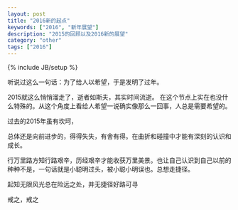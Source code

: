 ```yaml
---
layout: post
title: "2016新的起点"
keywords: ["2016", "新年展望"]
description: "2015的回顾以及2016新的展望"
category: "other"
tags: ["2016"]
---
```

{% include JB/setup %}

听说过这么一句话：为了给人以希望，于是发明了过年。 



2015就这么悄悄溜走了，逝者如斯夫，其实时间流逝。 在这个节点上实在也没什么特殊的。从这个角度上看给人希望一说确实像那么一回事，人总是需要希望的。


过去的2015年虽有坎坷，

总体还是向前进步的，得得失失，有舍有得。在曲折和碰撞中才能有深刻的认识和成长。

行万里路方知行路艰辛，历经艰辛才能收获万里美景。也让自己认识到自己以前的种种不是，一句话就是小聪明过头，被小聪小明误也。总想走捷径。

起知无限风光总在险远之处，并无捷径好路可寻

戒之，戒之



